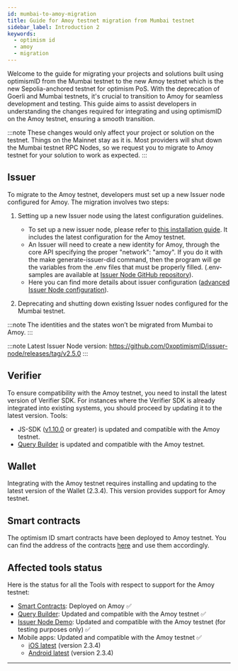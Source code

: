 ```yaml
---
id: mumbai-to-amoy-migration
title: Guide for Amoy testnet migration from Mumbai testnet
sidebar_label: Introduction 2
keywords:
  - optimism id
  - amoy
  - migration
---
```


Welcome to the guide for migrating your projects and solutions built using optimismID from the Mumbai testnet to the new Amoy testnet which is the new Sepolia-anchored testnet for optimism PoS. With the deprecation of Goerli and Mumbai testnets, it's crucial to transition to Amoy for seamless development and testing. This guide aims to assist developers in understanding the changes required for integrating and using optimismID on the Amoy testnet, ensuring a smooth transition.

:::note
These changes would only affect your project or solution on the testnet. Things on the Mainnet stay as it is. Most providers will shut down the Mumbai testnet RPC Nodes, so we request you to migrate to Amoy testnet for your solution to work as expected.
:::

## Issuer

To migrate to the Amoy testnet, developers must set up a new Issuer node configured for Amoy. The migration involves two steps:

1. Setting up a new Issuer node using the latest configuration guidelines.

   - To set up a new issuer node, please refer to [this installation guide](https://github.com/0xoptimismID/issuer-node/tree/develop). It includes the latest configuration for the Amoy testnet.
   - An Issuer will need to create a new identity for Amoy, through the core API specifying the proper "network": "amoy". If you do it with the make generate-issuer-did command, then the program will ge the variables from the .env files that must be properly filled. (.env-samples are available at [Issuer Node GitHub repository](https://github.com/0xoptimismID/issuer-node/tree/main)).
   - Here you can find more details about issuer configuration ([advanced Issuer Node configuration](https://devs.optimismid.com/docs/issuer/issuer-configuration)).

2. Deprecating and shutting down existing Issuer nodes configured for the Mumbai testnet.

:::note
The identities and the states won’t be migrated from Mumbai to Amoy.
:::

:::note
Latest Issuer Node version: https://github.com/0xoptimismID/issuer-node/releases/tag/v2.5.0
:::

## Verifier

To ensure compatibility with the Amoy testnet, you need to install the latest version of Verifier SDK. For instances where the Verifier SDK is already integrated into existing systems, you should proceed by updating it to the latest version. Tools:

- JS-SDK ([v1.10.0](https://github.com/0xoptimismID/js-sdk/releases/tag/v1.10.0) or greater) is updated and compatible with the Amoy testnet.
- [Query Builder](https://schema-builder.optimismid.me/query-builder) is updated and compatible with the Amoy testnet.

## Wallet

Integrating with the Amoy testnet requires installing and updating to the latest version of the Wallet (2.3.4). This version provides support for Amoy testnet.

## Smart contracts

The optimism ID smart contracts have been deployed to Amoy testnet. You can find the address of the contracts [here](https://devs.optimismid.com/docs/smart-contracts) and use them accordingly.

## Affected tools status

Here is the status for all the Tools with respect to support for the Amoy testnet:

- [Smart Contracts](https://devs.optimismid.com/docs/smart-contracts): Deployed on Amoy ✅
- [Query Builder](https://schema-builder.optimismid.me/query-builder): Updated and compatible with the Amoy testnet ✅
- [Issuer Node Demo](https://issuer-ui.optimismid.me): Updated and compatible with the Amoy testnet (for testing purposes only) ✅
- Mobile apps: Updated and compatible with the Amoy testnet ✅
  - [iOS latest](https://apps.apple.com/in/app/optimism-id/id1629870183) (version 2.3.4)
  - [Android latest](https://play.google.com/store/apps/details?id=com.optimismid.wallet&hl=en&gl=US) (version 2.3.4)

---
